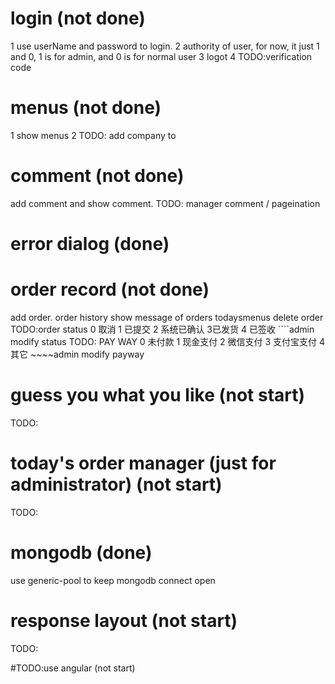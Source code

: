 
# login (not done)
 1 use userName and password to login.
 2 authority of user,  for now, it just 1 and 0, 1 is for admin, and 0 is for normal user
 3 logot
 4 TODO:verification code
 
# menus (not done)
 1 show menus
 2 TODO: add company to

# comment (not done)
 add comment and show comment.
 TODO: manager comment / pageination 

# error dialog (done)
 
# order record (not done)
 add order. 
 order history
 show message of orders todaysmenus
 delete order
 TODO:order status 0 取消 1 已提交 2 系统已确认 3已发货 4 已签收
                    ````admin modify status
                    TODO: PAY WAY 0 未付款 1 现金支付 2 微信支付 3 支付宝支付 4 其它
                    ~~~~admin modify payway

# guess you what you like (not start)
 TODO: 
 
# today's order manager (just for administrator) (not start)
  TODO:

# mongodb (done)
use generic-pool to keep mongodb connect open
  
# response layout (not start)
TODO:

#TODO:use angular (not start)
